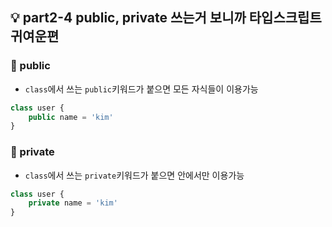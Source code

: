 ## 💡 part2-4 public, private 쓰는거 보니까 타입스크립트 귀여운편

### 🔹 public
- `class`에서 쓰는 `public`키워드가 붙으면 모든 자식들이 이용가능

```javascript
class user {
    public name = 'kim'
}
```

### 🔹 private
- `class`에서 쓰는 `private`키워드가 붙으면 안에서만 이용가능

```javascript
class user {
    private name = 'kim'
}
```